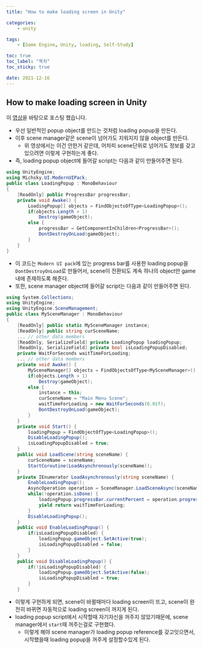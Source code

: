 ```yaml
---
title: "How to make loading screen in Unity"

categories:
    - unity

tags:
    - [Game Engine, Unity, loading, Self-Study]

toc: true
toc_label: "목차"
toc_sticky: true

date: 2021-12-16
---
```


## How to make loading screen in Unity
이 [영상](https://solution94.tistory.com/75)을 바탕으로 포스팅 했습니다. <br>
- 우선 일반적인 popup object를 만드는 것처럼 loading popup을 만든다. 
- 이후 scene manager같은 scene이 넘어가도 지워지지 않을 object를 만든다.
    - 위 영상에서는 이건 안한거 같은데, 어차피 scene단위로 넘어가도 정보를 갖고있으려면 이렇게 구현하는게 좋다.
- 즉, loading popup object에 들어갈 script는 다음과 같이 만들어주면 된다.
```c#
using UnityEngine;
using Michsky.UI.ModernUIPack;
public class LoadingPopup : MonoBehaviour
{
    [ReadOnly] public ProgressBar progressBar;
    private void Awake() {
        LoadingPopup[] objects = FindObjectsOfType<LoadingPopup>();
        if(objects.Length > 1)
            Destroy(gameObject);
        else {
            progressBar = GetComponentInChildren<ProgressBar>();
            DontDestroyOnLoad(gameObject);
        }
    }
}
```
- 이 코드는 `Modern UI pack`에 있는 progress bar를 사용한 loading popup을 `DontDestroyOnLoad`로 만들어서, scene이 전환되도 계속 하나의 object만 game 내에 존재하도록 해준다.
- 또한, scene manager object에 들어갈 script는 다음과 같이 만들어주면 된다.
```c#
using System.Collections;
using UnityEngine;
using UnityEngine.SceneManagement;
public class MySceneManager : MonoBehaviour
{
    [ReadOnly] public static MySceneManager instance;
    [ReadOnly] public string curSceneName;
    ... // other data members
    [ReadOnly, SerializeField] private LoadingPopup loadingPopup;
    [ReadOnly, SerializeField] private bool isLoadingPopupDisabled;
    private WaitForSeconds waitTimeForLoading;
    ... // other data members
    private void Awake() {
        MySceneManager[] objects = FindObjectsOfType<MySceneManager>();
        if(objects.Length > 1)
            Destroy(gameObject);
        else {
            instance = this;
            curSceneName = "Main Menu Scene";
            waitTimeForLoading = new WaitForSeconds(0.01f);
            DontDestroyOnLoad(gameObject);
        }
    }
    private void Start() {
        loadingPopup = FindObjectOfType<LoadingPopup>();
        DisableLoadingPopup();
        isLoadingPopupDisabled = true;
    }
    public void LoadScene(string sceneName) {
        curSceneName = sceneName;
        StartCoroutine(LoadAsynchronously(sceneName));
    }
    private IEnumerator LoadAsynchronously(string sceneName) {
        EnableLoadingPopup();
        AsyncOperation operation = SceneManager.LoadSceneAsync(sceneName, LoadSceneMode.Single);
        while(!operation.isDone) {
            loadingPopup.progressBar.currentPercent = operation.progress * 100f;
            yield return waitTimeForLoading;
        }
        DisableLoadingPopup();
    }
    public void EnableLoadingPopup() {
        if(isLoadingPopupDisabled) {
            loadingPopup.gameObject.SetActive(true);
            isLoadingPopupDisabled = false;
        }
    }
    public void DisableLoadingPopup() {
        if(!isLoadingPopupDisabled) {
            loadingPopup.gameObject.SetActive(false);
            isLoadingPopupDisabled = true;
        }
    }
```
- 이렇게 구현하게 되면, scene이 바뀔때마다 loading screen이 뜨고, scene이 완전히 바뀌면 자동적으로 loading screen이 꺼지게 된다.
- loading popup script에서 시작할때 자기자신을 꺼주지 않았기때문에, scene manager에서 `start`때 꺼주는걸로 구현했다.
    - 이렇게 해야 scene manager가 loading popup reference를 갖고잇으면서, 시작했을때 loading popup을 꺼주게 설정할수있게 된다.